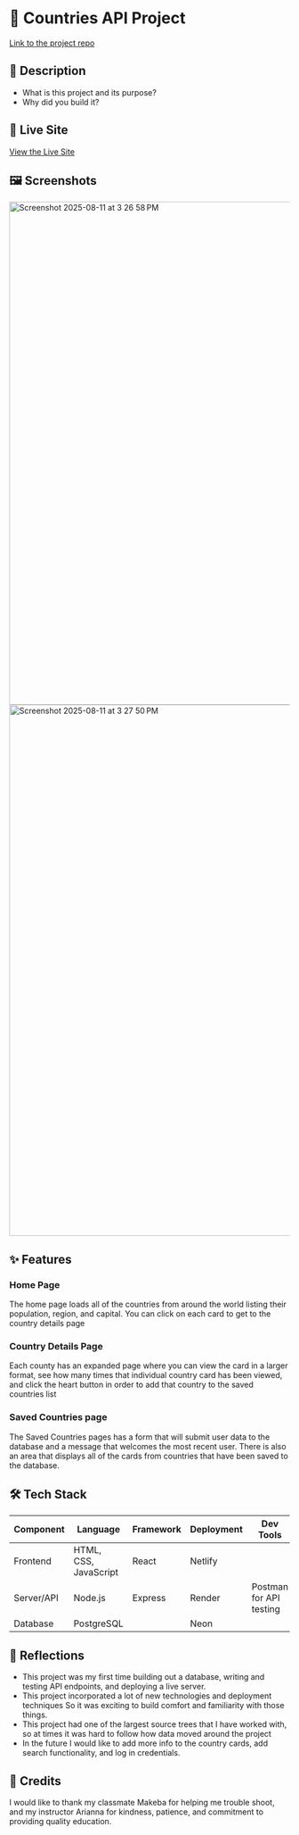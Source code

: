 # 📝 Countries API Project

[Link to the project repo](https://github.com/broscoe/countries-api-project-may-2025/tree/main)

## 📌 Description

- What is this project and its purpose?
- Why did you build it?

## 🚀 Live Site

[View the Live Site](https://countries-version-5-2025.netlify.app/)

## 🖼️ Screenshots

<img width="1275" height="902" alt="Screenshot 2025-08-11 at 3 26 58 PM" src="https://github.com/user-attachments/assets/b69e8018-56d3-4163-84a8-585ff2400be4" />

<img width="1346" height="952" alt="Screenshot 2025-08-11 at 3 27 50 PM" src="https://github.com/user-attachments/assets/fdb173e7-779c-47cf-be05-ea93d2bba4a7" />

## ✨ Features

### Home Page
The home page loads all of the countries from around the world listing their population, region, and capital. You can click on each card to get to the country details page
### Country Details Page
Each county has an expanded page where you can view the card in a larger format, see how many times that individual country card has been viewed, and click the heart button in order to add that country to the saved countries list

### Saved Countries page
The Saved Countries pages has a form that will submit user data to the database and a message that welcomes the most recent user. There is also an area that displays all of the cards from countries that have been saved to the database.

## 🛠️ Tech Stack
| Component  | Language              | Framework | Deployment | Dev Tools               |
| ---------- | --------------------- | --------- | ---------- | ----------------------- |
| Frontend   | HTML, CSS, JavaScript | React     | Netlify    |                         |
| Server/API | Node.js               | Express   | Render     | Postman for API testing |
| Database   | PostgreSQL            |           | Neon       |                         |
## 💭 Reflections

- This project was my first time building out a database, writing and testing API endpoints, and deploying a live server.
- This project incorporated a lot of new technologies and deployment techniques So it was exciting to build comfort and familiarity with those things.
- This project had one of the largest source trees that I have worked with, so at times it was hard to follow how data moved around the project
- In the future I would like to add more info to the country cards, add search functionality, and log in credentials.

## 🙌 Credits

I would like to thank my classmate Makeba for helping me trouble shoot, and my instructor Arianna for kindness, patience, and commitment to providing quality education.
